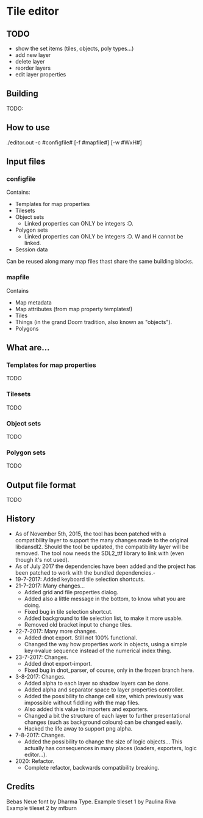 # Tile editor

## TODO

- show the set items (tiles, objects, poly types...)
- add new layer
- delete layer
- reorder layers
- edit layer properties

## Building

TODO:

## How to use

./editor.out -c #configfile# [-f #mapfile#] [-w #WxH#]

## Input files
### configfile

Contains:

- Templates for map properties
- Tilesets
- Object sets
	- Linked properties can ONLY be integers :D.
- Polygon sets
	- Linked properties can ONLY be integers :D. W and H cannot be linked.
- Session data

Can be reused along many map files thast share the same building blocks.

### mapfile

Contains

- Map metadata
- Map attributes (from map property templates!)
- Tiles
- Things (in the grand Doom tradition, also known as "objects").
- Polygons

## What are...
### Templates for map properties

TODO

### Tilesets

TODO

### Object sets

TODO

### Polygon sets

TODO

## Output file format

TODO

## History

- As of November 5th, 2015, the tool has been patched with a compatibility layer to support the many changes made to the original libdansdl2. Should the tool be updated, the compatibility layer will be removed. The tool now needs the SDL2_ttf library to link with (even though it's not used).
- As of July 2017 the dependencies have been added and the project has been patched to work with the bundled dependencies.-
- 19-7-2017: Added keyboard tile selection shortcuts.
- 21-7-2017: Many changes...
	- Added grid and file properties dialog.
	- Added also a little message in the bottom, to know what you are doing.
	- Fixed bug in tile selection shortcut.
	- Added background to tile selection list, to make it more usable.
	- Removed old bracket input to change tiles.
- 22-7-2017: Many more changes.
	- Added dnot export. Still not 100% functional.
	- Changed the way how properties work in objects, using a simple key->value sequence instead of the numerical index thing.
- 23-7-2017: Changes.
	- Added dnot export-import.
	- Fixed bug in dnot_parser, of course, only in the frozen branch here.
- 3-8-2017: Changes.
	- Added alpha to each layer so shadow layers can be done.
	- Added alpha and separator space to layer properties controller.
	- Added the possibility to change cell size, which previously was impossible without fiddling with the map files.
	- Also added this value to importers and exporters.
	- Changed a bit the structure of each layer to further presentational changes (such as background colours) can be changed easily.
	- Hacked the life away to support png alpha.
- 7-8-2017: Changes.
	- Added the possibility to change the size of logic objects... This actually has consequences in many places (loaders, exporters, logic editor...).
- 2020: Refactor.
	- Complete refactor, backwards compatibility breaking.

## Credits

Bebas Neue font by Dharma Type.
Example tileset 1 by Paulina Riva
Example tileset 2 by mfburn
